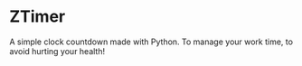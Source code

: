 # ZTimer
A simple clock countdown made with Python. To manage your work time, to avoid hurting your health!
